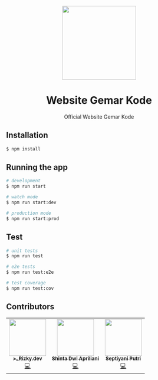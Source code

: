 <p align="center" width="300">
   <img align="center" width="200" src="https://avatars.githubusercontent.com/u/71133728?s=200&v=4" />
   <h1 align="center">Website Gemar Kode</h1>
</p>

<p align="center">Official Website Gemar Kode</p>


## Installation

```bash
$ npm install
```

## Running the app

```bash
# development
$ npm run start

# watch mode
$ npm run start:dev

# production mode
$ npm run start:prod
```

## Test

```bash
# unit tests
$ npm run test

# e2e tests
$ npm run test:e2e

# test coverage
$ npm run test:cov
```

## Contributors

<table>
  <tr>
    <td align="center"><a href="https://www.rizkytegar.com/"><img src="https://avatars.githubusercontent.com/u/55475891?v=4" width="100px;" alt=""/><br /><sub><b>>_Rizky.dev</b></sub></a><br /><a href="https://github.com/rizkytear" title="Developer">💻</a></td>
         <td align="center"><a href="https://github.com/yolashinta"><img src="https://avatars.githubusercontent.com/u/91445296?v=4" width="100px;" alt=""/><br /><sub><b>Shinta Dwi Apriliani</b></sub></a><br /><a href="https://github.com/yolashinta" title="Developer">💻</a></td>
         <td align="center"><a href="https://github.com/septiyp"><img src="https://avatars.githubusercontent.com/u/80307398?v=4" width="100px;" alt=""/><br /><sub><b>Septiyani Putri</b></sub></a><br /><a href="https://github.com/septiyp" title="Developer">💻</a></td>
     
  </tr>
</table>
